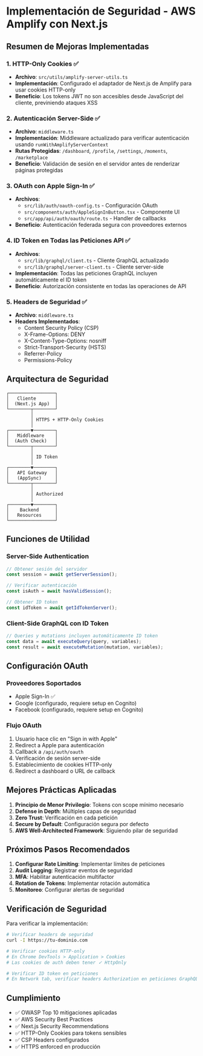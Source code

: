 # Implementación de Seguridad - AWS Amplify con Next.js

## Resumen de Mejoras Implementadas

### 1. HTTP-Only Cookies ✅
- **Archivo**: `src/utils/amplify-server-utils.ts`
- **Implementación**: Configurado el adaptador de Next.js de Amplify para usar cookies HTTP-only
- **Beneficio**: Los tokens JWT no son accesibles desde JavaScript del cliente, previniendo ataques XSS

### 2. Autenticación Server-Side ✅
- **Archivo**: `middleware.ts`
- **Implementación**: Middleware actualizado para verificar autenticación usando `runWithAmplifyServerContext`
- **Rutas Protegidas**: `/dashboard`, `/profile`, `/settings`, `/moments`, `/marketplace`
- **Beneficio**: Validación de sesión en el servidor antes de renderizar páginas protegidas

### 3. OAuth con Apple Sign-In ✅
- **Archivos**: 
  - `src/lib/auth/oauth-config.ts` - Configuración OAuth
  - `src/components/auth/AppleSignInButton.tsx` - Componente UI
  - `src/app/api/auth/oauth/route.ts` - Handler de callbacks
- **Beneficio**: Autenticación federada segura con proveedores externos

### 4. ID Token en Todas las Peticiones API ✅
- **Archivos**:
  - `src/lib/graphql/client.ts` - Cliente GraphQL actualizado
  - `src/lib/graphql/server-client.ts` - Cliente server-side
- **Implementación**: Todas las peticiones GraphQL incluyen automáticamente el ID token
- **Beneficio**: Autorización consistente en todas las operaciones de API

### 5. Headers de Seguridad ✅
- **Archivo**: `middleware.ts`
- **Headers Implementados**:
  - Content Security Policy (CSP)
  - X-Frame-Options: DENY
  - X-Content-Type-Options: nosniff
  - Strict-Transport-Security (HSTS)
  - Referrer-Policy
  - Permissions-Policy

## Arquitectura de Seguridad

```
┌─────────────────┐
│   Cliente       │
│  (Next.js App)  │
└────────┬────────┘
         │
         │ HTTPS + HTTP-Only Cookies
         │
┌────────▼────────┐
│   Middleware    │
│  (Auth Check)   │
└────────┬────────┘
         │
         │ ID Token
         │
┌────────▼────────┐
│   API Gateway   │
│   (AppSync)     │
└────────┬────────┘
         │
         │ Authorized
         │
┌────────▼────────┐
│    Backend      │
│   Resources     │
└─────────────────┘
```

## Funciones de Utilidad

### Server-Side Authentication
```typescript
// Obtener sesión del servidor
const session = await getServerSession();

// Verificar autenticación
const isAuth = await hasValidSession();

// Obtener ID token
const idToken = await getIdTokenServer();
```

### Client-Side GraphQL con ID Token
```typescript
// Queries y mutations incluyen automáticamente ID token
const data = await executeQuery(query, variables);
const result = await executeMutation(mutation, variables);
```

## Configuración OAuth

### Proveedores Soportados
- Apple Sign-In ✅
- Google (configurado, requiere setup en Cognito)
- Facebook (configurado, requiere setup en Cognito)

### Flujo OAuth
1. Usuario hace clic en "Sign in with Apple"
2. Redirect a Apple para autenticación
3. Callback a `/api/auth/oauth`
4. Verificación de sesión server-side
5. Establecimiento de cookies HTTP-only
6. Redirect a dashboard o URL de callback

## Mejores Prácticas Aplicadas

1. **Principio de Menor Privilegio**: Tokens con scope mínimo necesario
2. **Defense in Depth**: Múltiples capas de seguridad
3. **Zero Trust**: Verificación en cada petición
4. **Secure by Default**: Configuración segura por defecto
5. **AWS Well-Architected Framework**: Siguiendo pilar de seguridad

## Próximos Pasos Recomendados

1. **Configurar Rate Limiting**: Implementar límites de peticiones
2. **Audit Logging**: Registrar eventos de seguridad
3. **MFA**: Habilitar autenticación multifactor
4. **Rotation de Tokens**: Implementar rotación automática
5. **Monitoreo**: Configurar alertas de seguridad

## Verificación de Seguridad

Para verificar la implementación:

```bash
# Verificar headers de seguridad
curl -I https://tu-dominio.com

# Verificar cookies HTTP-only
# En Chrome DevTools > Application > Cookies
# Las cookies de auth deben tener ✓ HttpOnly

# Verificar ID token en peticiones
# En Network tab, verificar headers Authorization en peticiones GraphQL
```

## Cumplimiento

- ✅ OWASP Top 10 mitigaciones aplicadas
- ✅ AWS Security Best Practices
- ✅ Next.js Security Recommendations
- ✅ HTTP-Only Cookies para tokens sensibles
- ✅ CSP Headers configurados
- ✅ HTTPS enforced en producción